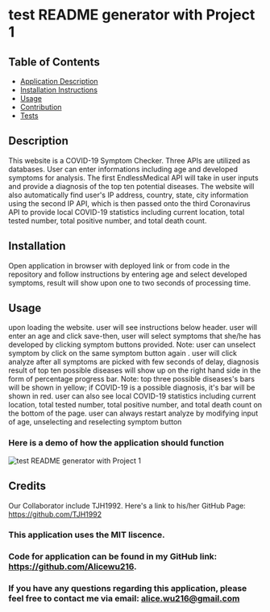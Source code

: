 
  # test README generator with Project 1
  ## Table of Contents
  
  * [Application Description](#description)
  * [Installation Instructions](#installation)
  * [Usage](#usage)
  * [Contribution](#credits)
  * [Tests](#tests)

  ## Description
  This website is a COVID-19 Symptom Checker. Three APIs are utilized as databases. User can enter informations including age and developed symptoms for analysis. The first EndlessMedical API will take in user inputs and provide a diagnosis of the top ten potential diseases. The website will also automatically find user's IP address, country, state, city information using the second IP API, which is then passed onto the third Coronavirus API to provide local COVID-19 statistics including current location, total tested number, total positive number, and total death count.

  ## Installation
  Open application in browser with deployed link or from code in the repository and follow instructions by entering age and select developed symptoms, result will show upon one to two seconds of processing time.

  ## Usage
  upon loading the website. user will see instructions below header. user will enter an age and click save-then, user will select symptoms that she/he has developed by clicking symptom buttons provided. Note: user can unselect symptom by click on the same symptom button again . user will click analyze after all symptoms are picked with few seconds of delay, diagnosis result of top ten possible diseases will show up on the right hand side in the form of percentage progress bar. Note: top three possible diseases's bars will be shown in yellow; if COVID-19 is a possible diagnosis, it's bar will be shown in red. user can also see local COVID-19 statistics including current location, total tested number, total positive number, and total death count on the bottom of the page. user can always restart analyze by modifying input of age, unselecting and reselecting symptom button
  ### Here is a demo of how the application should function
  ![test README generator with Project 1](./COVID-19-Checker.gif)


  ## Credits
  Our Collaborator include TJH1992. Here's a link to his/her GitHub Page: https://github.com/TJH1992


  ### This application uses the MIT liscence.
  

  ### Code for application can be found in my GitHub link: https://github.com/Alicewu216.

  ### If you have any questions regarding this application, please feel free to contact me via email: alice.wu216@gmail.com
